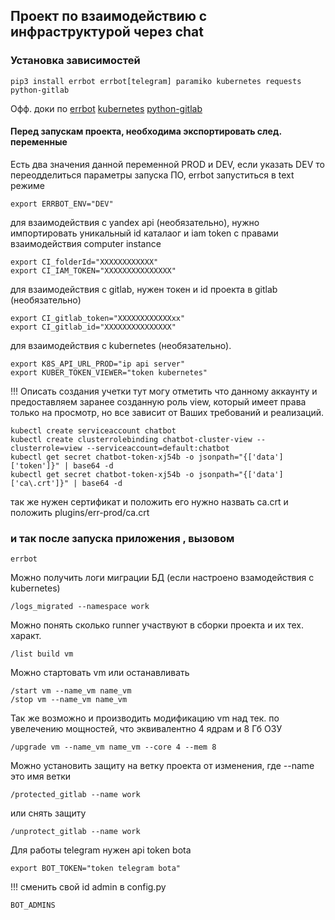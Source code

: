 ## Проект по взаимодействию с инфраструктурой через chat 


### Установка зависимостей 

```
pip3 install errbot errbot[telegram] paramiko kubernetes requests python-gitlab
```

Офф. доки по 
[errbot](https://errbot.readthedocs.io/en/latest/)
[kubernetes](https://github.com/kubernetes-client/python)
[python-gitlab](https://python-gitlab.readthedocs.io/en/stable/)

#### Перед запускам проекта, необходима экспортировать след. переменные 

Есть два значения данной переменной PROD и DEV, если указать DEV то переодделиться параметры запуска ПО, errbot запуститься в text режиме 
```
export ERRBOT_ENV="DEV"
```

для взаимодействия с yandex api (необязательно), нужно импортировать уникальный id каталаог и iam token c правами взаимодействия computer instance 
```
export CI_folderId="XXXXXXXXXXXX"
export CI_IAM_TOKEN="XXXXXXXXXXXXXXX"
```

для взаимодействия с gitlab, нужен токен и id проекта в gitlab (необязательно)
```
export CI_gitlab_token="XXXXXXXXXXXXxx"
export CI_gitlab_id="XXXXXXXXXXXXXXX"
```

для взаимодействия с kubernetes (необязательно). 
```
export K8S_API_URL_PROD="ip api server"
export KUBER_TOKEN_VIEWER="token kubernetes" 
```
!!! Описать создания учетки 
тут могу отметить что данному аккаунту и предоставляем заранее созданную роль view, который имеет права только на просмотр, но все зависит от Ваших требований и реализаций.  
```
kubectl create serviceaccount chatbot
kubectl create clusterrolebinding chatbot-cluster-view --clusterrole=view --serviceaccount=default:chatbot
kubectl get secret chatbot-token-xj54b -o jsonpath="{['data']['token']}" | base64 -d
kubectl get secret chatbot-token-xj54b -o jsonpath="{['data']['ca\.crt']}" | base64 -d
```


так же нужен сертификат и положить его нужно назвать ca.crt и положить plugins/err-prod/ca.crt

### и так после запуска приложения , вызовом
```
errbot
```

Можно получить логи миграции БД (если настроено взамодействия с kubernetes)
```
/logs_migrated --namespace work
```

Можно понять сколько runner участвуют в сборки проекта и их тех. характ.
```
/list build vm
```
Можно стартовать vm или останавливать
```
/start vm --name_vm name_vm
/stop vm --name_vm name_vm
```

Так же возможно и производить модификацию vm над тек. по увелечению мощностей, что эквивалентно 4 ядрам и 8 Гб ОЗУ 
```
/upgrade vm --name_vm name_vm --core 4 --mem 8
```

Можно установить защиту на ветку проекта от изменения, где --name это имя ветки 
```
/protected_gitlab --name work  
```
или снять защиту
```
/unprotect_gitlab --name work 
```


Для работы telegram нужен api token bota
```
export BOT_TOKEN="token telegram bota"
```

!!! сменить свой id admin в config.py 
```
BOT_ADMINS
```
